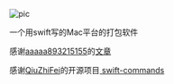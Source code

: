 ![pic](https://static01.imgkr.com/temp/5c72d4df14844960a449af6b73abc36f.png)

一个用swift写的Mac平台的打包软件

感谢[aaaaa893215155](https://github.com/aaaaa893215155)的[文章](https://juejin.cn/post/6970958512557916190#heading-10)

感谢[QiuZhiFei](https://github.com/QiuZhiFei)的开源项目[
swift-commands](https://github.com/QiuZhiFei/swift-commands)
